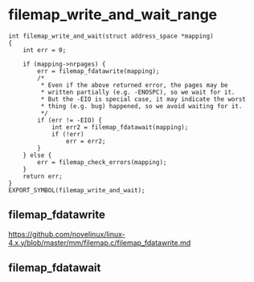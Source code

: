 # filemap_write_and_wait_range

```
int filemap_write_and_wait(struct address_space *mapping)
{
	int err = 0;

	if (mapping->nrpages) {
		err = filemap_fdatawrite(mapping);
		/*
		 * Even if the above returned error, the pages may be
		 * written partially (e.g. -ENOSPC), so we wait for it.
		 * But the -EIO is special case, it may indicate the worst
		 * thing (e.g. bug) happened, so we avoid waiting for it.
		 */
		if (err != -EIO) {
			int err2 = filemap_fdatawait(mapping);
			if (!err)
				err = err2;
		}
	} else {
		err = filemap_check_errors(mapping);
	}
	return err;
}
EXPORT_SYMBOL(filemap_write_and_wait);
```

## filemap_fdatawrite

https://github.com/novelinux/linux-4.x.y/blob/master/mm/filemap.c/filemap_fdatawrite.md

## filemap_fdatawait